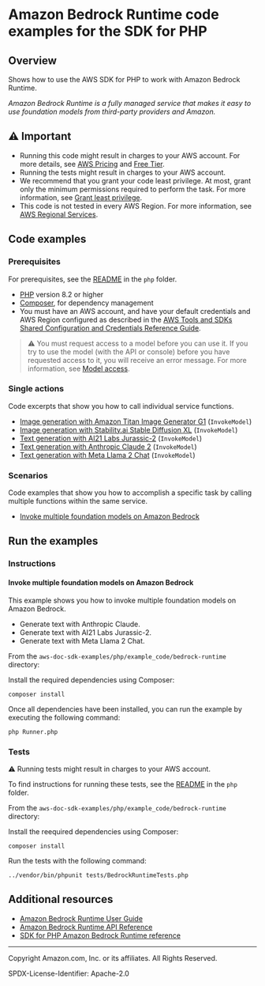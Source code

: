# Amazon Bedrock Runtime code examples for the SDK for PHP

## Overview

Shows how to use the AWS SDK for PHP to work with Amazon Bedrock Runtime.

<!--custom.overview.start-->
<!--custom.overview.end-->

_Amazon Bedrock Runtime is a fully managed service that makes it easy to use foundation models from third-party providers and Amazon._

## ⚠ Important

* Running this code might result in charges to your AWS account. For more details, see [AWS Pricing](https://aws.amazon.com/pricing/) and [Free Tier](https://aws.amazon.com/free/).
* Running the tests might result in charges to your AWS account.
* We recommend that you grant your code least privilege. At most, grant only the minimum permissions required to perform the task. For more information, see [Grant least privilege](https://docs.aws.amazon.com/IAM/latest/UserGuide/best-practices.html#grant-least-privilege).
* This code is not tested in every AWS Region. For more information, see [AWS Regional Services](https://aws.amazon.com/about-aws/global-infrastructure/regional-product-services).

<!--custom.important.start-->
<!--custom.important.end-->

## Code examples

### Prerequisites

For prerequisites, see the [README](../../README.md#Prerequisites) in the `php` folder.


<!--custom.prerequisites.start-->
- [PHP](https://www.php.net/) version 8.2 or higher
- [Composer](https://getcomposer.org), for dependency management
- You must have an AWS account, and have your default credentials and AWS Region
  configured as described in the
  [AWS Tools and SDKs Shared Configuration and Credentials Reference Guide](https://docs.aws.amazon.com/credref/latest/refdocs/creds-config-files.html).

> ⚠ You must request access to a model before you can use it. If you try to use the model (with the API or console) before you have requested access to it, you will receive an error message. For more information, see [Model access](https://docs.aws.amazon.com/bedrock/latest/userguide/model-access.html).
<!--custom.prerequisites.end-->

### Single actions

Code excerpts that show you how to call individual service functions.

- [Image generation with Amazon Titan Image Generator G1](BedrockRuntimeService.php#L184) (`InvokeModel`)
- [Image generation with Stability.ai Stable Diffusion XL](BedrockRuntimeService.php#L142) (`InvokeModel`)
- [Text generation with AI21 Labs Jurassic-2](BedrockRuntimeService.php#L72) (`InvokeModel`)
- [Text generation with Anthropic Claude 2](BedrockRuntimeService.php#L33) (`InvokeModel`)
- [Text generation with Meta Llama 2 Chat](BedrockRuntimeService.php#L107) (`InvokeModel`)

### Scenarios

Code examples that show you how to accomplish a specific task by calling multiple
functions within the same service.

- [Invoke multiple foundation models on Amazon Bedrock](GettingStartedWithBedrockRuntime.php)


<!--custom.examples.start-->
<!--custom.examples.end-->

## Run the examples

### Instructions


<!--custom.instructions.start-->
<!--custom.instructions.end-->



#### Invoke multiple foundation models on Amazon Bedrock

This example shows you how to invoke multiple foundation models on Amazon Bedrock.

- Generate text with Anthropic Claude.
- Generate text with AI21 Labs Jurassic-2.
- Generate text with Meta Llama 2 Chat.

<!--custom.scenario_prereqs.bedrock-runtime_Scenario_Invoke_models.start-->
<!--custom.scenario_prereqs.bedrock-runtime_Scenario_Invoke_models.end-->


<!--custom.scenarios.bedrock-runtime_Scenario_Invoke_models.start-->
From the `aws-doc-sdk-examples/php/example_code/bedrock-runtime` directory:

Install the required dependencies using Composer:

```
composer install
```

Once all dependencies have been installed, you can run the example by executing the
following command:

```
php Runner.php
```
<!--custom.scenarios.bedrock-runtime_Scenario_Invoke_models.end-->

### Tests

⚠ Running tests might result in charges to your AWS account.


To find instructions for running these tests, see the [README](../../README.md#Tests)
in the `php` folder.



<!--custom.tests.start-->
From the `aws-doc-sdk-examples/php/example_code/bedrock-runtime` directory:

Install the reequired dependencies using Composer:

```
composer install
```
Run the tests with the following command:
```
../vendor/bin/phpunit tests/BedrockRuntimeTests.php
```

<!--custom.tests.end-->

## Additional resources

- [Amazon Bedrock Runtime User Guide](https://docs.aws.amazon.com/bedrock/latest/userguide/what-is-bedrock.html)
- [Amazon Bedrock Runtime API Reference](https://docs.aws.amazon.com/bedrock/latest/APIReference/welcome.html)
- [SDK for PHP Amazon Bedrock Runtime reference](https://docs.aws.amazon.com/aws-sdk-php/v3/api/namespace-Aws.Bedrock-runtime.html)

<!--custom.resources.start-->
<!--custom.resources.end-->

---

Copyright Amazon.com, Inc. or its affiliates. All Rights Reserved.

SPDX-License-Identifier: Apache-2.0